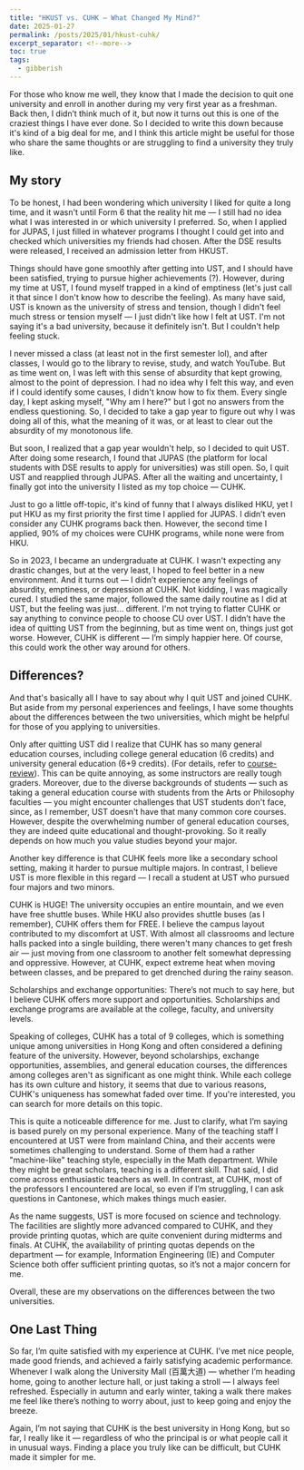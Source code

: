 ```yaml
---
title: "HKUST vs. CUHK – What Changed My Mind?"
date: 2025-01-27
permalink: /posts/2025/01/hkust-cuhk/
excerpt_separator: <!--more-->
toc: true
tags:
  - gibberish
---
```


For those who know me well, they know that I made the decision to quit one university and enroll in another during my very first year as a freshman.<!--more--> Back then, I didn’t think much of it, but now it turns out this is one of the craziest things I have ever done. So I decided to write this down because it's kind of a big deal for me, and I think this article might be useful for those who share the same thoughts or are struggling to find a university they truly like.

## My story

To be honest, I had been wondering which university I liked for quite a long time, and it wasn't until Form 6 that the reality hit me — I still had no idea what I was interested in or which university I preferred. So, when I applied for JUPAS, I just filled in whatever programs I thought I could get into and checked which universities my friends had chosen. After the DSE results were released, I received an admission letter from HKUST.

Things should have gone smoothly after getting into UST, and I should have been satisfied, trying to pursue higher achievements (?). However, during my time at UST, I found myself trapped in a kind of emptiness (let's just call it that since I don't know how to describe the feeling). As many have said, UST is known as the university of stress and tension, though I didn't feel much stress or tension myself — I just didn't like how I felt at UST. I'm not saying it's a bad university, because it definitely isn't. But I couldn't help feeling stuck.

I never missed a class (at least not in the first semester lol), and after classes, I would go to the library to revise, study, and watch YouTube. But as time went on, I was left with this sense of absurdity that kept growing, almost to the point of depression. I had no idea why I felt this way, and even if I could identify some causes, I didn't know how to fix them. Every single day, I kept asking myself, "Why am I here?" but I got no answers from the endless questioning. So, I decided to take a gap year to figure out why I was doing all of this, what the meaning of it was, or at least to clear out the absurdity of my monotonous life.

But soon, I realized that a gap year wouldn't help, so I decided to quit UST. After doing some research, I found that JUPAS (the platform for local students with DSE results to apply for universities) was still open. So, I quit UST and reapplied through JUPAS. After all the waiting and uncertainty, I finally got into the university I listed as my top choice — CUHK.

Just to go a little off-topic, it's kind of funny that I always disliked HKU, yet I put HKU as my first priority the first time I applied for JUPAS. I didn’t even consider any CUHK programs back then. However, the second time I applied, 90% of my choices were CUHK programs, while none were from HKU.

So in 2023, I became an undergraduate at CUHK. I wasn't expecting any drastic changes, but at the very least, I hoped to feel better in a new environment. And it turns out — I didn’t experience any feelings of absurdity, emptiness, or depression at CUHK. Not kidding, I was magically cured. I studied the same major, followed the same daily routine as I did at UST, but the feeling was just... different. I'm not trying to flatter CUHK or say anything to convince people to choose CU over UST. I didn’t have the idea of quitting UST from the beginning, but as time went on, things just got worse. However, CUHK is different — I’m simply happier here. Of course, this could work the other way around for others. 

## Differences?

And that's basically all I have to say about why I quit UST and joined CUHK. But aside from my personal experiences and feelings, I have some thoughts about the differences between the two universities, which might be helpful for those of you applying to universities.

Only after quitting UST did I realize that CUHK has so many general education courses, including college general education (6 credits) and university general education (6+9 credits). (For details, refer to [course-review](/posts/2024/11/course-review/)). This can be quite annoying, as some instructors are really tough graders. Moreover, due to the diverse backgrounds of students — such as taking a general education course with students from the Arts or Philosophy faculties — you might encounter challenges that UST students don't face, since, as I remember, UST doesn't have that many common core courses. However, despite the overwhelming number of general education courses, they are indeed quite educational and thought-provoking. So it really depends on how much you value studies beyond your major.

Another key difference is that CUHK feels more like a secondary school setting, making it harder to pursue multiple majors. In contrast, I believe UST is more flexible in this regard — I recall a student at UST who pursued four majors and two minors.

CUHK is HUGE! The university occupies an entire mountain, and we even have free shuttle buses. While HKU also provides shuttle buses (as I remember), CUHK offers them for FREE. I believe the campus layout contributed to my discomfort at UST. With almost all classrooms and lecture halls packed into a single building, there weren't many chances to get fresh air — just moving from one classroom to another felt somewhat depressing and oppressive. However, at CUHK, expect extreme heat when moving between classes, and be prepared to get drenched during the rainy season.

Scholarships and exchange opportunities: There’s not much to say here, but I believe CUHK offers more support and opportunities. Scholarships and exchange programs are available at the college, faculty, and university levels.

Speaking of colleges, CUHK has a total of 9 colleges, which is something unique among universities in Hong Kong and often considered a defining feature of the university. However, beyond scholarships, exchange opportunities, assemblies, and general education courses, the differences among colleges aren't as significant as one might think. While each college has its own culture and history, it seems that due to various reasons, CUHK's uniqueness has somewhat faded over time. If you're interested, you can search for more details on this topic.

This is quite a noticeable difference for me. Just to clarify, what I’m saying is based purely on my personal experience. Many of the teaching staff I encountered at UST were from mainland China, and their accents were sometimes challenging to understand. Some of them had a rather "machine-like" teaching style, especially in the Math department. While they might be great scholars, teaching is a different skill. That said, I did come across enthusiastic teachers as well. In contrast, at CUHK, most of the professors I encountered are local, so even if I’m struggling, I can ask questions in Cantonese, which makes things much easier.

As the name suggests, UST is more focused on science and technology. The facilities are slightly more advanced compared to CUHK, and they provide printing quotas, which are quite convenient during midterms and finals. At CUHK, the availability of printing quotas depends on the department — for example, Information Engineering (IE) and Computer Science both offer sufficient printing quotas, so it’s not a major concern for me.

Overall, these are my observations on the differences between the two universities.

## One Last Thing

So far, I’m quite satisfied with my experience at CUHK. I’ve met nice people, made good friends, and achieved a fairly satisfying academic performance. Whenever I walk along the University Mall (百萬大道) — whether I’m heading home, going to another lecture hall, or just taking a stroll — I always feel refreshed. Especially in autumn and early winter, taking a walk there makes me feel like there’s nothing to worry about, just to keep going and enjoy the breeze.

Again, I’m not saying that CUHK is the best university in Hong Kong, but so far, I really like it — regardless of who the principal is or what people call it in unusual ways. Finding a place you truly like can be difficult, but CUHK made it simpler for me.